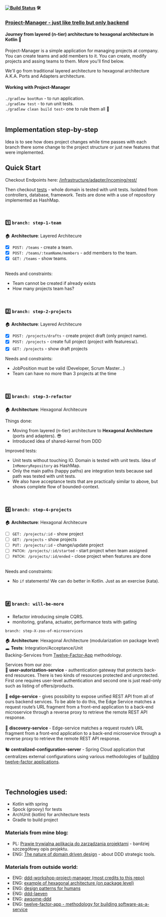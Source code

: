 
#### [![Build Status](https://travis-ci.com/braintelligencePL/project-manager-kotlin.svg?branch=master)](https://travis-ci.com/braintelligencePL/project-manager-kotlin) 🛠 

### [Project-Manager - just like trello but only backend](https://github.com/braintelligencePL/project-manager-kotlin) 
#### Journey from layered (n-tier) architecture to hexagonal architecture in Kotlin 💪
Project-Manager is a simple application for managing projects at company. You can create teams and add members to it. You can create, modify projects and assing teams to them. More you'll find below.

We'll go from traditional layered architecture to hexagonal architecture A.K.A. Ports and Adapters architecture.

#### Working with Project-Manager

`./gradlew bootRun` - to run application. <BR>
`./gradlew test` - to run unit tests. <BR>
`./gradlew clean build test`- one to rule them all 💍 <BR>
<BR>

## Implementation step-by-step

Idea is to see how does project changes while time passes with each branch there some change to the project structure or just new features that were implemented. 

## Quick Start
Checkout Endpoints here: [/infrastructure/adapter/incoming/rest/](https://github.com/braintelligencePL/project-manager-kotlin/tree/master/src/main/kotlin/pl/braintelligence/projectmanager/infrastructure/adapter/incoming/rest) 

Then checkout [tests](https://github.com/braintelligencePL/project-manager-kotlin/tree/master/src/test/groovy/pl/braintelligence/projectmanager) - whole domain is tested with unit tests. Isolated from controllers, database, framework. Tests are done with a use of repository implemented as HashMap. 

<BR>
  
### 1️⃣ `branch: step-1-team` <br>
🏠 **Architecture**: Layered Architecure <BR>

* [x] `POST: /teams` - create a team. <br>
* [x] `POST: /teams/:teamName/members` - add members to the team. <br>
* [x] `GET: /teams` - show teams. <br> <br>

Needs and constraints: 
* Team cannot be created if already exists
* How many projects team has? 


<BR>

### 2️⃣ `branch: step-2-projects` <br>
🏠 **Architecture**: Layered Architecure <BR>

* [x] `POST: /projects/drafts` - create project draft (only project name). <br>
* [x] `POST: /projects` - create full project (project with features📊). <br>
* [x] `GET: /projects` - show draft projects <br>

Needs and constraints: 
* JobPosition must be valid (Developer, Scrum Master...)
* Team can have no more than 3 projects at the time

<BR>

### 3️⃣ `branch: step-3-refactor` <br> 
🏠 **Architecture**: Hexagonal Architecure <BR>

Things done: 

* Moving from layered (n-tier) architecture to <b>Hexagonal Architecture</b> (ports and adapters). 😎
* Introduced idea of shared-kernel from DDD

Improved tests: 

* Unit tests without touching IO. Domain is tested with unit tests. Idea of `InMemoryRepository` as HashMap. 
* Only the main paths (happy paths) are integration tests because sad path was tested with unit tests.
* We also have acceptance tests that are practically similar to above, but shows complete flow of bounded-context. 

<br>

### 4️⃣ `branch: step-4-projects` <br>
🏠 **Architecture**: Hexagonal Architecure <BR>

* [ ] `GET: /projects/:id` - show project <br>
* [ ] `GET: /projects` - show projects <br>
* [ ] `PUT: /projects/:id` - change/update project <br>
* [ ] `PATCH: /projects/:id/started` - start project when team assigned <br>
* [ ] `PATCH: /projects/:id/ended` - close project when features are done <br><br>

Needs and constraints: 
* No `if` statements! We can do better in Kotlin. Just as an exercise (kata).

<BR>

### #️⃣ `branch: will-be-more` <br>
- Refactor introducing simple CQRS.
- monitoring, grafana, actuator, performance tests with gatling

`branch: step-X-zoo-of-microservices` <br>

🏠 **Architecture**: Hexagonal Architecture (modularization on package level) <BR>
🕳 **Tests**: Integration/Acceptance/Unit<BR>
Backing-Services from [Twelve-Factor-App](https://12factor.net/) methodology.

Services from our zoo:<BR>
🦓 **user-autorization-service** - authentication gateway that protects back-end resources. There is two kinds of resources protected and unprotected. First one requires user-level authentication and second one is just read-only such as listing of offers/products. <BR><BR>
🐼 **edge-service** - gives possibility to expose unified REST API from all of ours backend services. To be able to do this, the Edge Service matches a request route’s URL fragment from a front-end application to a back-end microservice through a reverse proxy to retrieve the remote REST API response. <BR><BR>
🐰 **discovery-service** - Edge-service matches a request route’s URL fragment from a front-end application to a back-end microservice through a reverse proxy to retrieve the remote REST API response. <BR><BR>
🐿 **centralized-configuration-server** - Spring Cloud application that centralizes external configurations using various methodologies of [building twelve-factor applications](https://12factor.net/config). <BR><BR>

<BR>
  
## Technologies used: 
- Kotlin with spring 
- Spock (groovy) for tests
- ArchUnit (kotlin) for architecture tests
- Gradle to build project
  
### Materials from mine blog: 
* PL: [Prawie trywialna aplikacja do zarządzania projektami](http://braintelligence.pl/prawie-trywialna-aplikacja-do-zarzadzania-projektami) - bardziej szczegółowy opis projektu.
* ENG: [ The nature of domain driven design](http://www.braintelligence.pl/the-nature-of-domain-driven-design/) - about DDD strategic tools.

### Materials from outside world: 
* ENG: [ ddd-workshop-project-manager (most credits to this repo)](https://github.com/mkopylec/project-manager)
* ENG: [ example of hexagonal architecture (on package level)](https://github.com/jakubnabrdalik/hentai)
* ENG: [ design patterns for humans ](https://github.com/kamranahmedse/design-patterns-for-humans)
* ENG: [ ddd-laeven ](https://github.com/BottegaIT/ddd-leaven-v2)
* ENG: [ awsome-ddd ](https://github.com/heynickc/awesome-ddd)
* ENG: [ twelve-factor-app - methodology for building software-as-a-service](https://12factor.net/)
